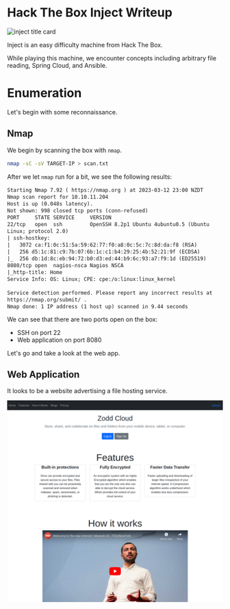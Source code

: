 # Hack The Box Inject Writeup

![inject title card](images/inject.png)

Inject is an easy difficulty machine from Hack The Box. 

While playing this machine, we encounter concepts including arbitrary file reading, Spring Cloud, and Ansible. 

# Enumeration

Let's begin with some reconnaissance. 

## Nmap

We begin by scanning the box with `nmap`. 

```bash
nmap -sC -sV TARGET-IP > scan.txt
```

After we let `nmap` run for a bit, we see the following results:

```
Starting Nmap 7.92 ( https://nmap.org ) at 2023-03-12 23:00 NZDT
Nmap scan report for 10.10.11.204
Host is up (0.048s latency).
Not shown: 998 closed tcp ports (conn-refused)
PORT     STATE SERVICE     VERSION
22/tcp   open  ssh         OpenSSH 8.2p1 Ubuntu 4ubuntu0.5 (Ubuntu Linux; protocol 2.0)
| ssh-hostkey: 
|   3072 ca:f1:0c:51:5a:59:62:77:f0:a8:0c:5c:7c:8d:da:f8 (RSA)
|   256 d5:1c:81:c9:7b:07:6b:1c:c1:b4:29:25:4b:52:21:9f (ECDSA)
|_  256 db:1d:8c:eb:94:72:b0:d3:ed:44:b9:6c:93:a7:f9:1d (ED25519)
8080/tcp open  nagios-nsca Nagios NSCA
|_http-title: Home
Service Info: OS: Linux; CPE: cpe:/o:linux:linux_kernel

Service detection performed. Please report any incorrect results at https://nmap.org/submit/ .
Nmap done: 1 IP address (1 host up) scanned in 9.44 seconds
```

We can see that there are two ports open on the box:

- SSH on port 22
- Web application on port 8080

Let's go and take a look at the web app. 

## Web Application

It looks to be a website advertising a file hosting service.

![zodd cloud homepage](images/inject//inject-website.PNG)

